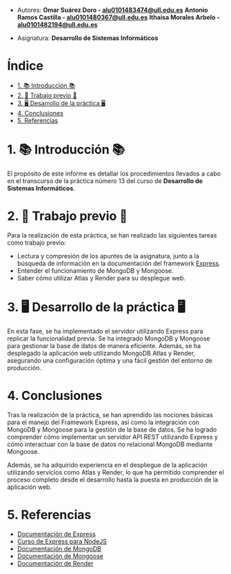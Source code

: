 - Autores: **Omar Suárez Doro - alu0101483474@ull.edu.es** 
           **Antonio Ramos Castilla - alu0101480367@ull.edu.es**
           **Ithaisa Morales Arbelo - alu0101482194@ull.edu.es**

- Asignatura: **Desarrollo de Sistemas Informáticos**
  
# Índice

- [1. 📚 Introducción 📚](#1--introducción-)
- [2. 🧠 Trabajo previo 🧠](#2--trabajo-previo-)
- [3. 🖥️ Desarrollo de la práctica 🖥️](#3-️-desarrollo-de-la-práctica-️)
- [4. Conclusiones](#4-conclusiones)
- [5. Referencias](#5-referencias)

# 1. 📚 Introducción 📚

El propósito de este informe es detallar los procedimientos llevados a cabo en el transcurso de la práctica número 13 del curso de **Desarrollo de Sistemas Informáticos**.

# 2. 🧠 Trabajo previo 🧠

Para la realización de esta práctica, se han realizado las siguientes tareas como trabajo previo:

  * Lectura y compresión de los apuntes de la asignatura, junto a la búsqueda de información en la documentación del framework [Express](https://expressjs.com/es/guide/routing.html).
  * Entender el funcionamiento de MongoDB y Mongoose.
  * Saber cómo utilizar Atlas y Render para su desplegue web.

# 3. 🖥️ Desarrollo de la práctica 🖥️

En esta fase, se ha implementado el servidor utilizando Express para replicar la funcionalidad previa. Se ha integrado MongoDB y Mongoose para gestionar la base de datos de manera eficiente. Además, se ha desplegado la aplicación web utilizando MongoDB Atlas y Render, asegurando una configuración óptima y una fácil gestión del entorno de producción.

# 4. Conclusiones

Tras la realización de la práctica, se han aprendido las nociones básicas para el manejo del Framework Express, así como la integración con MongoDB y Mongoose para la gestión de la base de datos. Se ha logrado comprender cómo implementar un servidor API REST utilizando Express y cómo interactuar con la base de datos no relacional MongoDB mediante Mongoose.

Además, se ha adquirido experiencia en el despliegue de la aplicación utilizando servicios como Atlas y Render, lo que ha permitido comprender el proceso completo desde el desarrollo hasta la puesta en producción de la aplicación web.

# 5. Referencias

- [Documentación de Express](https://expressjs.com/es/)
- [Curso de Express para NodeJS](https://www.youtube.com/watch?v=JmJ1WUoUIK4)
- [Documentación de MongoDB](https://ull-esit-inf-dsi-2324.github.io/nodejs-theory/nodejs-mongodb.html)
- [Documentación de Mongoose](https://ull-esit-inf-dsi-2324.github.io/nodejs-theory/nodejs-mongoose.html)
- [Documentación de Render](https://docs.render.com/)